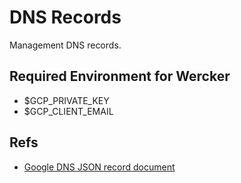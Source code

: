 DNS Records
===

Management DNS records.

Required Environment for Wercker
---
- $GCP_PRIVATE_KEY
- $GCP_CLIENT_EMAIL

Refs
---
- [Google DNS JSON record document](https://cloud.google.com/dns/records/json-record)
